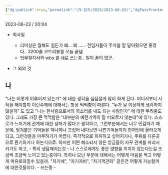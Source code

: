 ```yaml
---
{"dg-publish":true,"permalink":"/9.일지/2023/2023-06-23/","dgPassFrontmatter":true,"noteIcon":""}
---
```




2023-06-23 / 20:04 


- 회사일
	- 리버싱은 뭘해도 힘든가 왜... 왜 ...... 전임자들이 주석을 잘 달아줬으면 좋겠다..
	  3200줄 코드리뷰를 오늘 끝냄
	- 업무절차서와 wbs 를 새로 쓰는중.. 일이 끝이 없군.

- 그 외의 것

## 나
 "나는 어떻게 이루어져 있는가" 에 대한 생각을 심심찮게 많이 하게 된다. 어디서부터 시작을 해야할지 이런주제에 대해서는 항상 먹먹함이 따른다. "누가 날 이상하게 생각하지않을까" 도 있고 "나는 한사람으로서의 목소리를 내도 되는 사람인가" 에 대한 두려움도 있다. 그래도 가장 큰 먹먹함은 "대부분의 예전기억이 잘 떠오르지 않는데"에 있다. 스스로가 느끼기에 관계에 대한 상처가 많다고 생각하고, 그런부분에서는 너무 민감하기 때문에, 엉겨붙은 기억들을 하나하나 끄집어 내다보면 나쁜기억들까지 한꺼번에 올라오게 되고, 그런것들을 마주하기가 어렵다. 즉각적으로 회피하고 싶어지거나, 주위를 다른곳으로 환기하거나 하는식으로. 하지만 어떤 해소되지 않은 앙금들이 자꾸 관계를 파괴시키기도 하고, - 특히 냉담해지는것 - 나 스스로에게도 좋은 영향을 끼치지 않는다는걸 조금씩 조금씩 느끼고 있는중이다. 특히나 모난 부분에 대해서는 어떻게 마음을 먹고 어떻게 여유로와질수 있을까. "자기애", "자기자비", "자기객관화" 같은건 어떻게 가능할까에 대한것들이다. - 쓰는중 -